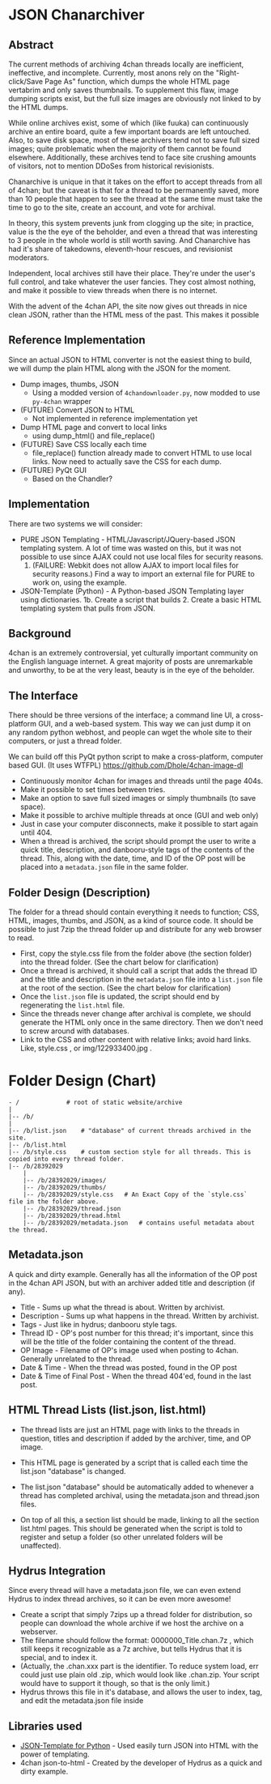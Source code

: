 JSON Chanarchiver
================

Abstract
---------

The current methods of archiving 4chan threads locally are inefficient, ineffective, and incomplete. Currently, most anons rely on the "Right-click/Save Page As" function, which dumps the whole HTML page vertabrim and only saves thumbnails. To supplement this flaw, image dumping scripts exist, but the full size images are obviously not linked to by the HTML dumps.

While online archives exist, some of which (like fuuka) can continuously archive an entire board, quite a few important boards are left untouched. Also, to save disk space, most of these archivers tend not to save full sized images; quite problematic when the majority of them cannot be found elsewhere. Additionally, these archives tend to face site crushing amounts of visitors, not to mention DDoSes from historical revisionists.

Chanarchive is unique in that it takes on the effort to accept threads from all of 4chan; but the caveat is that for a thread to be permanently saved, more than 10 people that happen to see the thread at the same time must take the time to go to the site, create an account, and vote for archival. 

In theory, this system prevents junk from clogging up the site; in practice, value is the the eye of the beholder, and even a thread that was interesting to 3 people in the whole world is still worth saving. And Chanarchive has had it's share of takedowns, eleventh-hour rescues, and revisionist moderators.

Independent, local archives still have their place. They're under the user's full control, and take whatever the user fancies. They cost almost nothing, and make it possible to view threads when there is no internet.

With the advent of the 4chan API, the site now gives out threads in nice clean JSON, rather than the HTML mess of the past. This makes it possible

Reference Implementation
--------------------------

Since an actual JSON to HTML converter is not the easiest thing to build, we will dump the plain HTML along with the JSON for the moment.

* Dump images, thumbs, JSON
  * Using a modded version of `4chandownloader.py`, now modded to use `py-4chan` wrapper 
* (FUTURE) Convert JSON to HTML
  * Not implemented in reference implementation yet
* Dump HTML page and convert to local links
  * using dump_html() and file_replace()
* (FUTURE) Save CSS locally each time
  * file_replace() function already made to convert HTML to use local links. Now need to actually save the CSS for each dump.
* (FUTURE) PyQt GUI
  * Based on the Chandler?

Implementation
--------------

There are two systems we will consider:

* PURE JSON Templating - HTML/Javascript/JQuery-based JSON templating system. A lot of time was wasted on this, but it was not possible to use since AJAX could not use local files for security reasons.
  1. (FAILURE: Webkit does not allow AJAX to import local files for security reasons.) Find a way to import an external file for PURE to work on, using the example.
* JSON-Template (Python) - A Python-based JSON Templating layer using dictionaries.
  1b. Create a script that builds
  2. Create a basic HTML templating system that pulls from JSON.

Background
---------

4chan is an extremely controversial, yet culturally important community on the English language internet. A great majority of posts are unremarkable and unworthy, to be at the very least, beauty is in the eye of the beholder.

The Interface
-----------

There should be three versions of the interface; a command line UI, a cross-platform GUI, and a web-based system. This way we can just dump it on any random python webhost, and people can wget the whole site to their computers, or just a thread folder.

We can build off this PyQt python script to make a cross-platform, computer based GUI. (It uses WTFPL) https://github.com/Dhole/4chan-image-dl

* Continuously monitor 4chan for images and threads until the page 404s.
* Make it possible to set times between tries.
* Make an option to save full sized images or simply thumbnails (to save space).
* Make it possible to archive multiple threads at once (GUI and web only)
* Just in case your computer disconnects, make it possible to start again until 404.
* When a thread is archived, the script should prompt the user to write a quick title, description, and danbooru-style tags of the contents of the thread. This, along with the date, time, and ID of the OP post will be placed into a `metadata.json` file in the same folder.

Folder Design (Description)
-------------------------

The folder for a thread should contain everything it needs to function; CSS, HTML, images, thumbs, and JSON, as a kind of source code. It should be possible to just 7zip the thread folder up and distribute for any web browser to read.

* First, copy the style.css file from the folder above (the section folder) into the thread folder. (See the chart below for clarification)
* Once a thread is archived, it should call a script that adds the thread ID and the title and description in the `metadata.json` file into a `list.json` file at the root of the section. (See the chart below for clarification)
* Once the `list.json` file is updated, the script should end by regenerating the `list.html` file.
* Since the threads never change after archival is complete, we should generate the HTML only once in the same directory. Then we don't need to screw around with databases.
* Link to the CSS and other content with relative links; avoid hard links. Like, style.css , or img/122933400.jpg .

Folder Design (Chart)
===========

    - /             # root of static website/archive
    |
    |-- /b/
    |
    |-- /b/list.json    # "database" of current threads archived in the site. 
    |-- /b/list.html
    |-- /b/style.css    # custom section style for all threads. This is copied into every thread folder.
    |-- /b/28392029
        |
        |-- /b/28392029/images/
        |-- /b/28392029/thumbs/
        |-- /b/28392029/style.css   # An Exact Copy of the `style.css` file in the folder above.
        |-- /b/28392029/thread.json
        |-- /b/28392029/thread.html
        |-- /b/28392029/metadata.json   # contains useful metadata about the thread.

Metadata.json
-----------

A quick and dirty example. Generally has all the information of the OP post in the 4chan API JSON, but with an archiver added title and description (if any).

* Title - Sums up what the thread is about. Written by archivist.
* Description - Sums up what happens in the thread. Written by archivist.
* Tags - Just like in hydrus; danbooru style tags.
* Thread ID - OP's post number for this thread; it's important, since this will be the title of the folder containing the content of the thread.
* OP Image - Filename of OP's image used when posting to 4chan. Generally unrelated to the thread.
* Date & Time - When the thread was posted, found in the OP post
* Date & Time of Final Post - When the thread 404'ed, found in the last post.

HTML Thread Lists (list.json, list.html)
-----------------

* The thread lists are just an HTML page with links to the threads in question, titles and description if added by the archiver, time, and OP image.
* This HTML page is generated by a script that is called each time the list.json "database" is changed.
* The list.json "database" should be automatically added to whenever a thread has completed archival, using the metadata.json and thread.json files.

* On top of all this, a section list should be made, linking to all the section list.html pages. This should be generated when the script is told to register and setup a folder (so other unrelated folders will be unaffected).

Hydrus Integration
-----------

Since every thread will have a metadata.json file, we can even extend Hydrus to index thread archives, so it can be even more awesome!

* Create a script that simply 7zips up a thread folder for distribution, so people can download the whole archive if we host the archive on a webserver.
* The filename should follow the format: 0000000_Title.chan.7z , which still keeps it recognizable as a 7z archive, but tells Hydrus that it is special, and to index it.
* (Actually, the .chan.xxx part is the identifier. To reduce system load, err could just use plain old .zip, which would look like .chan.zip. Your script would have to support it though, so that is the only limit.)
* Hydrus throws this file in it's database, and allows the user to index, tag, and edit the metadata.json file inside 

Libraries used
-----------

* [JSON-Template for Python](https://code.google.com/p/json-template/) - Used easily turn JSON into HTML with the power of templating.
* 4chan json-to-html - Created by the developer of Hydrus as a quick and dirty example.
